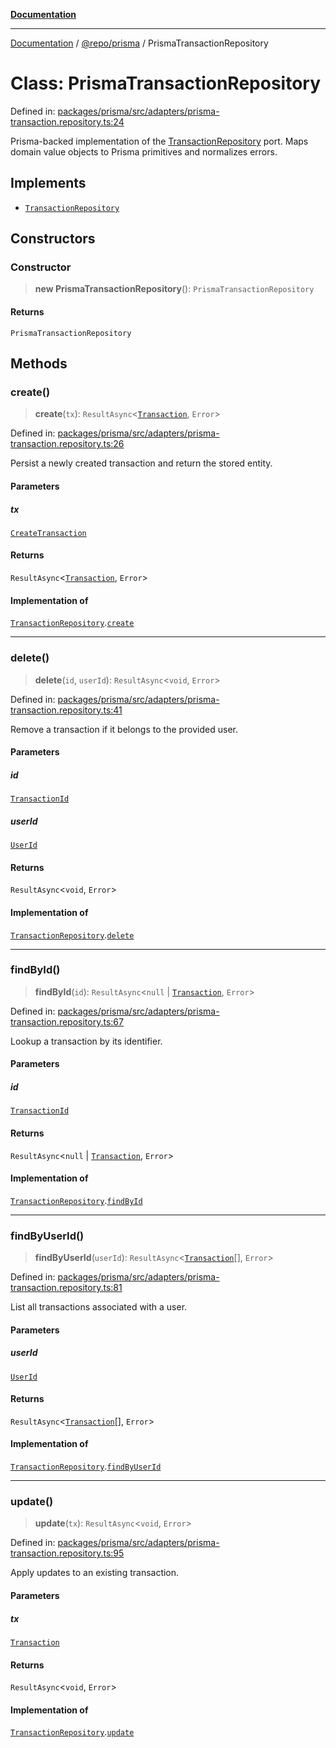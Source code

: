 [**Documentation**](../../../README.md)

***

[Documentation](../../../README.md) / [@repo/prisma](../README.md) / PrismaTransactionRepository

# Class: PrismaTransactionRepository

Defined in: [packages/prisma/src/adapters/prisma-transaction.repository.ts:24](https://github.com/o3osatoshi/experiment/blob/04dfa58df6e48824a200a24d77afef7ce464e1ae/packages/prisma/src/adapters/prisma-transaction.repository.ts#L24)

Prisma-backed implementation of the [TransactionRepository](../../domain/interfaces/TransactionRepository.md) port.
Maps domain value objects to Prisma primitives and normalizes errors.

## Implements

- [`TransactionRepository`](../../domain/interfaces/TransactionRepository.md)

## Constructors

### Constructor

> **new PrismaTransactionRepository**(): `PrismaTransactionRepository`

#### Returns

`PrismaTransactionRepository`

## Methods

### create()

> **create**(`tx`): `ResultAsync`\<[`Transaction`](../../domain/type-aliases/Transaction.md), `Error`\>

Defined in: [packages/prisma/src/adapters/prisma-transaction.repository.ts:26](https://github.com/o3osatoshi/experiment/blob/04dfa58df6e48824a200a24d77afef7ce464e1ae/packages/prisma/src/adapters/prisma-transaction.repository.ts#L26)

Persist a newly created transaction and return the stored entity.

#### Parameters

##### tx

[`CreateTransaction`](../../domain/type-aliases/CreateTransaction.md)

#### Returns

`ResultAsync`\<[`Transaction`](../../domain/type-aliases/Transaction.md), `Error`\>

#### Implementation of

[`TransactionRepository`](../../domain/interfaces/TransactionRepository.md).[`create`](../../domain/interfaces/TransactionRepository.md#create)

***

### delete()

> **delete**(`id`, `userId`): `ResultAsync`\<`void`, `Error`\>

Defined in: [packages/prisma/src/adapters/prisma-transaction.repository.ts:41](https://github.com/o3osatoshi/experiment/blob/04dfa58df6e48824a200a24d77afef7ce464e1ae/packages/prisma/src/adapters/prisma-transaction.repository.ts#L41)

Remove a transaction if it belongs to the provided user.

#### Parameters

##### id

[`TransactionId`](../../domain/type-aliases/TransactionId.md)

##### userId

[`UserId`](../../domain/type-aliases/UserId.md)

#### Returns

`ResultAsync`\<`void`, `Error`\>

#### Implementation of

[`TransactionRepository`](../../domain/interfaces/TransactionRepository.md).[`delete`](../../domain/interfaces/TransactionRepository.md#delete)

***

### findById()

> **findById**(`id`): `ResultAsync`\<`null` \| [`Transaction`](../../domain/type-aliases/Transaction.md), `Error`\>

Defined in: [packages/prisma/src/adapters/prisma-transaction.repository.ts:67](https://github.com/o3osatoshi/experiment/blob/04dfa58df6e48824a200a24d77afef7ce464e1ae/packages/prisma/src/adapters/prisma-transaction.repository.ts#L67)

Lookup a transaction by its identifier.

#### Parameters

##### id

[`TransactionId`](../../domain/type-aliases/TransactionId.md)

#### Returns

`ResultAsync`\<`null` \| [`Transaction`](../../domain/type-aliases/Transaction.md), `Error`\>

#### Implementation of

[`TransactionRepository`](../../domain/interfaces/TransactionRepository.md).[`findById`](../../domain/interfaces/TransactionRepository.md#findbyid)

***

### findByUserId()

> **findByUserId**(`userId`): `ResultAsync`\<[`Transaction`](../../domain/type-aliases/Transaction.md)[], `Error`\>

Defined in: [packages/prisma/src/adapters/prisma-transaction.repository.ts:81](https://github.com/o3osatoshi/experiment/blob/04dfa58df6e48824a200a24d77afef7ce464e1ae/packages/prisma/src/adapters/prisma-transaction.repository.ts#L81)

List all transactions associated with a user.

#### Parameters

##### userId

[`UserId`](../../domain/type-aliases/UserId.md)

#### Returns

`ResultAsync`\<[`Transaction`](../../domain/type-aliases/Transaction.md)[], `Error`\>

#### Implementation of

[`TransactionRepository`](../../domain/interfaces/TransactionRepository.md).[`findByUserId`](../../domain/interfaces/TransactionRepository.md#findbyuserid)

***

### update()

> **update**(`tx`): `ResultAsync`\<`void`, `Error`\>

Defined in: [packages/prisma/src/adapters/prisma-transaction.repository.ts:95](https://github.com/o3osatoshi/experiment/blob/04dfa58df6e48824a200a24d77afef7ce464e1ae/packages/prisma/src/adapters/prisma-transaction.repository.ts#L95)

Apply updates to an existing transaction.

#### Parameters

##### tx

[`Transaction`](../../domain/type-aliases/Transaction.md)

#### Returns

`ResultAsync`\<`void`, `Error`\>

#### Implementation of

[`TransactionRepository`](../../domain/interfaces/TransactionRepository.md).[`update`](../../domain/interfaces/TransactionRepository.md#update)
